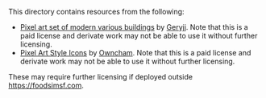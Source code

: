 This directory contains resources from the following:

 - [Pixel art set of modern various buildings](https://www.dreamstime.com/pixel-art-set-modern-various-buildings-vector-colorful-image171325863) by [Geryjj](https://www.dreamstime.com/greyjj_info). Note that this is a paid license and derivate work may not be able to use it without further licensing.
 - [Pixel Art Style Icons](https://www.dreamstime.com/pixel-art-style-icons-collection-white-background-image192127406) by [Owncham](https://www.dreamstime.com/owncham_info). Note that this is a paid license and derivate work may not be able to use it without further licensing.

These may require further licensing if deployed outside https://foodsimsf.com.
